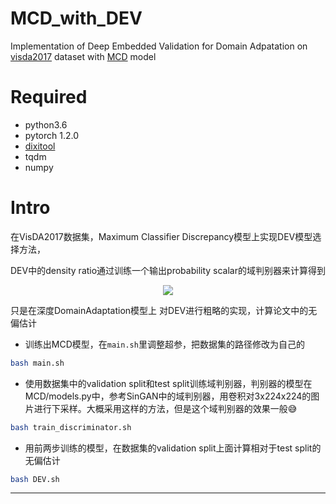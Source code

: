 # MCD_with_DEV
Implementation of Deep Embedded Validation for Domain Adpatation on [visda2017](https://github.com/VisionLearningGroup/taskcv-2017-public/tree/master/classification) dataset with [MCD](https://github.com/mil-tokyo/MCD_DA) model

# Required
- python3.6
- pytorch 1.2.0
- [dixitool]
- tqdm
- numpy

# Intro

在VisDA2017数据集，Maximum Classifier Discrepancy模型上实现DEV模型选择方法，

DEV中的density ratio通过训练一个输出probability scalar的域判别器来计算得到
<div align=center>
    <img src="https://cdn.mathpix.com/snip/images/1S5h9K6rNdKFVFo0-jksSq4unHdsKVls2F_-KtSDMnA.original.fullsize.png" />
</div>

只是在深度DomainAdaptation模型上 对DEV进行粗略的实现，计算论文中的无偏估计
- 训练出MCD模型，在`main.sh`里调整超参，把数据集的路径修改为自己的
```bash
bash main.sh
```

- 使用数据集中的validation split和test split训练域判别器，判别器的模型在MCD/models.py中，参考SinGAN中的域判别器，用卷积对3x224x224的图片进行下采样。大概采用这样的方法，但是这个域判别器的效果一般😅
```bash
bash train_discriminator.sh
```

- 用前两步训练的模型，在数据集的validation split上面计算相对于test split的无偏估计
```bash
bash DEV.sh
```
---


[dixitool]:https://github.com/Chen-Dixi/dixitool

